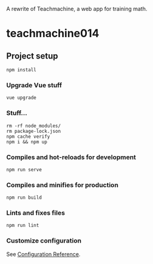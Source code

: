 A rewrite of Teachmachine, a web app for training math.

# teachmachine014

## Project setup
```
npm install
```
### Upgrade Vue stuff
```
vue upgrade
```

### Stuff... 
```
rm -rf node_modules/
rm package-lock.json
npm cache verify
npm i && npm up
```

### Compiles and hot-reloads for development
```
npm run serve
```

### Compiles and minifies for production
```
npm run build
```

### Lints and fixes files
```
npm run lint
```

### Customize configuration
See [Configuration Reference](https://cli.vuejs.org/config/).
